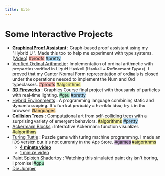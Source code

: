 ```yaml
---
title: Site
---
```


<style type="text/css" media="screen">
    /* html {
        margin: 0px;
        height: 100%;
        width: 100%;
    }
    body {
        margin: 0px;
        min-height: 100%;
        width: 100%;
        background-color: lightblue;
        position: relative;
    }
    h1 {
        text-align: center;
        font-size: 48px;
    } */

    /*#all {
        margin: 0 auto;
        width: 1000px;
    }*/
    /* .outerOutput { 
        position: absolute;
        right: 0;
        height: 100%;
        width: 40%;
        background-color: gray;
        overflow-y: scroll;
    }
    .innerOutput {
        padding: 10px;
        word-wrap: break-word;
        margin: auto;
    }
    .words {
        margin: 10px auto;
        width: 600px;
        padding: 10px;
        background-color: lightgray;
    } */
    
    .animate-letters {
        display: inline-block;
    }
    .animate-letters > span {
        font-family: "Lucida Console", Monaco, monospace;
        display: inline-block;
        border-radius: 50%;
        -webkit-transition: -webkit-transform .8s ease-in-out;
        transition: transform .8s ease-in-out;
    }
    .animate-letters:hover > span.rotate, .fake-hover > span.rotate {
        -webkit-transform: rotate(180deg) translate(0, 5%);
        transform: rotate(180deg) translate(0, 5%);
    }
    .animate-letters:hover > span.flip, .fake-hover > span.flip {
        -webkit-transform: scaleY(-1) translate(0, 5%);
        transform: scaleY(-1) translate(0, 5%);
    }

    .tag-proofs { padding: 0px; /*border: 1px solid red;*/ background-color: #ec706380; }
    .tag-proofs::after { content: "#proofs" }

    .tag-languages { padding: 0px; /*border: 1px solid orange;*/ background-color: #f5b04180; }
    .tag-languages::after { content: "#languages" }

    .tag-algorithms { padding: 0px; /*border: 1px solid yellow;*/ background-color: #e4e03f80; }
    .tag-algorithms::after { content: "#algorithms" }

    .tag-gpu { padding: 0px; /*border: 1px solid green;*/ background-color: #58d68d80; }
    .tag-gpu::after { content: "#gpu" }

    .tag-pretty { padding: 0px; /*border: 1px solid blue;*/ background-color: #5dade280; }
    .tag-pretty::after { content: "#pretty" }

    .tag-games { padding: 0px; /*border: 1px solid purple;*/ background-color: #884ea080; }
    .tag-games::after { content: "#games" }

</style>


<!-- <h1>
    <div id="av" class="animate-letters fake-hover" alt="ALEX VARGA">
        <span class="rotate">A</span>
        <span class="flip">L</span>
        <span class="rotate">E</span>
        <span class="flip">X</span>
        <span>&nbsp;</span>
        <span>V</span>
        <span>A</span>
        <span>R</span>
        <span>G</span>
        <span>A</span>
    </div>
    <script type="text/javascript">
        setTimeout(function() {
            document.getElementById("av").classList.remove("fake-hover");
        }, 0);
    </script>
</h1> -->

<!-- ## Bio
I am a mathematically-minded software engineer who is fascinated by programming languages and abstractions that enable coherent, maintainable, and verifiably-correct software. One of my long-term projects is combining metaprogramming, formal verification, and actor models to create a multi-user programming environment. -->


# Some Interactive Projects


<ul>
    <li>
        <!-- ./resume/index.html?exec=trs -->
        <a target="_blank" href="./gproof"><b>Graphical Proof Assistant</b></a> : Graph-based proof assistant using my "Hybrid UI". Made this tool to help me experiment with type systems. (<a target="_blank" href="https://vimeo.com/355226173" target="_blank">Video</a>) 
        <span class="tag-proofs"></span> 
        <span class="tag-pretty"></span>
    </li>
    <li>
        <a target="_blank" href="https://github.com/asvarga/ordinal-arithmetic">Verified Ordinal Arithmetic</a> : Implementation of ordinal arithmetic with properties verified in Liquid Haskell (Haskell + Refinement Types). I proved that my Cantor Normal Form representation of ordinals is closed under the operations needed to implement the Num and Ord typeclasses.
        <span class="tag-proofs"></span> 
        <span class="tag-algorithms"></span>
    </li>
    <li>
        <a href="./fireworks"><b>3D Fireworks</b></a> : Graphics Course final project with thousands of particles with real-time lighting. 
        <span class="tag-gpu"></span> 
        <span class="tag-pretty"></span>
    </li>
    <li>
        <a href="./hybrid-env">Hybrid Environments</a> : A programming language combining static and dynamic scoping. It's fun but probably a horrible idea; try it in the browser! 
        <span class="tag-languages"></span>
    </li>
    <li>
        <a href="./collision-trees"><b>Collision Trees</b></a> : Computational art from self-colliding trees with a surprising variety of emergent behaviors. 
        <span class="tag-algorithms"></span> 
        <span class="tag-pretty"></span>
    </li>
    <li>
        <a href="./ackermann">Ackermann Blocks</a> : Interactive Ackermann function visualizer. 
        <span class="tag-algorithms"></span>
    </li>
    <li>
        <a target="_blank" href="http://turingturtle.appspot.com/">Turing Turtle</a> : Puzzle game with turing machine programming. I made an iOS version but it's not currently in the App Store. 
        <span class="tag-games"></span>
        <span class="tag-algorithms"></span>
        <ul>
            <li><a target="_blank" href="https://www.youtube.com/watch?v=lBxgJZyGVoQ"><b>4 minute video</b></a></li>
            <li><a target="_blank" href="https://www.youtube.com/watch?v=E6qZlcyR4uc">1 minute video</a></li>
        </ul>
    </li>
    <li>
        <a href="./splotch">Paint Splotch Shadertoy</a> : Watching this simulated paint dry isn't boring, I promise! 
        <span class="tag-gpu"></span>
    </li>
    <li>
        <a href="./div-jumper">Div Jumper</a>
    </li>
    <!-- 
    <li>
        <a target="_blank" href="http://thealexvarga.appspot.com/sets">Set Theory Explorer</a> : A simple set theory proof assistant (very old). (<a target="_blank" href="./images/set.png">Screenshot</a>) 
        <span class="tag-proofs"></span>
    </li>
    
    <li>
        <a target="_blank" href="http://graupelgames.appspot.com/">Graupel Games</a> : A javascript content management site. Here are some games I made with it:
        <ul>
            <li>
                <a target="_blank" href="http://graupelgames.appspot.com/?urls=%5B%22%2FRoMuSHoo%2Fcode%2FRoMuSHoo.js%22%5D">Romantic Mushroom Shoot</a> : I was randomly assigned this game name in a game jam and threw this together in ~8 hours.
                <span class="tag-games"></span>
            </li>
            <li>
                <a target="_blank" href="http://graupelgames.appspot.com/?urls=%5B%22%2Faboidance%2Fcode%2Faboidance.js%22%5D">Aboidance</a> : Flocking boids you can chase.
                <span class="tag-games"></span>
                <span class="tag-algorithms"></span>
            </li>
            <li>
                <a target="_blank" href="http://graupelgames.appspot.com/?urls=%5B%22%2Fphrog%2Fphrog.js%22%5D">Phrog</a> : Beginnings of an attempt to make an extensible 3D Frogger-like game. Click Levels > Play > Use WASD/Arrows
                <span class="tag-games"></span>
            </li>
        </ul>
    </li>
    <li>
        <a target="_blank" href="./motp/index.html">Mars of the Penguins</a> : In-progress game about programming a colony of bots.
        <span class="tag-games"></span>
    </li>
    <li>
        <a href="http://www.java4k.com/index.php?action=games&method=view&gid=393">Tide Frog</a> : My submission to Java4K 2012.
    </li> -->
</ul>





<!-- <div class="words">
    <h2>Fun things I made in school recently</h2>
    <br>
    <a href="https://flic.kr/p/rxgdaY">3D Robotic Tree</a> : 3D robotic L-system tree.
</div> -->
<!-- <div class="words">
    <h2>Goals</h2>

    Let's make an abstract operating system grounded in metaprogramming, formal methods, and capabilities.

    I should write more here, but most of my computational goals stem from trying to make it safe to run untrusted code received at run-time and exploring the new ways of "interacting with computing" that this enables.

    I'm very interesting in the challenge of letting code from many different "coders" who don't necessarily trust each other interact harmoniously. These "coders" might be
    <ul>
        <li>Users of an application that wish to customize it's behavior with scripts.</li>
        <li>Many developers of the same project.</li>
        <li>Teachers running programs to assess programs their students have written.</li>
        <li>Gamers that wish to automate in-game processes.</li>
        <li>Genetic algorithms that produce randomized programs.</li>
    </ul>
    Capability-based programming languages like E enable a significant amount of this. I'm interested in how such languages can be made more "expressive". It should be possible to ask untrusted code for proof of any imaginable guarantee about its behavior, as well as generating and verifying such proofs, all within the constructs of the language. Guarantees about the computational cost of running the given code would be especially useful. Monte is a language based on E with a JIT-compiler and some really neat features that seems like a promising contender to achieve these things, and I'd really like to contribute to its development. 
</div> -->
<!-- <div class="words" style="text-align: center;">
    <a id="button" href="javascript:var s=document.createElement('script');document.body.appendChild(s);s.id='divJumper';s.src='https://thealexvarga.bitbucket.io/divJumper.js';void(0);">Div Jumper!</a> (<a href="./div-jumper">about</a>)
</div> -->




